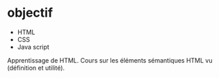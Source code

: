 # objectif

- HTML
- CSS
- Java script

Apprentissage de HTML.
Cours sur les éléments sémantiques HTML vu (définition et utilité).

